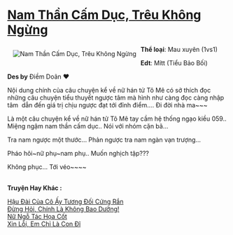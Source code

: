 <a href="https://utruyen.com/nam-than-cam-duc-treu-khong-ngung/19090/" title="Nam Thần Cấm Dục, Trêu Không Ngừng"><h1>Nam Thần Cấm Dục, Trêu Không Ngừng</h1></a><div style="display:table"><img align="right" style="float: left; padding: 10px;" src="https://utruyen.com/images/story/200x260/nam-than-cam-duc-treu-khong-ngung.jpg" alt="Nam Thần Cấm Dục, Trêu Không Ngừng"><b>Thể loại</b>: Mau xuyên (1vs1)<p></p><b>Edt</b>: Mítt (Tiểu Bảo Bối) <p></p><b>Des by</b> Điềm Doãn ♥️<p></p>Nội dung chính của câu chuyện kể về nữ hán tử Tô Mê có sở thích đọc những câu chuyện tiểu thuyết ngược tâm mà hình như càng đọc càng nhập tâm  dẫn đến giá trị chịu ngược đạt tới đỉnh điểm.... Đi đời nhà ma~~~<p></p>Là một câu chuyện kể về nữ hán tử Tô Mê tay cầm hệ thống ngạo kiều 059.. Miệng ngậm nam thần cấm dục.. Nói với nhóm cặn bã... <p></p>Tra nam ngược một thước... Phản ngược tra nam ngàn vạn trượng... <p></p>Pháo hôi~nữ phụ~nam phụ.. Muốn nghịch tập???<p></p>Không phục... Tới véo~~~~</div><p><br><b>Truyện Hay Khác :</b></p><a href="https://utruyen.com/hau-dai-cua-co-ay-tuong-doi-cung-ran/24766/" alt="Hậu Đài Của Cô Ấy Tương Đối Cứng Rắn">Hậu Đài Của Cô Ấy Tương Đối Cứng Rắn</a><br/><a href="https://github.com/quanluxury/dammy/tree/master/truyenhay/25029/" alt="Đừng Hỏi, Chính Là Không Bao Dưỡng!">Đừng Hỏi, Chính Là Không Bao Dưỡng!</a><br/><a href="https://github.com/mlquan/truyenhay/tree/master/truyenhay/17504/" alt="Nữ Ngỗ Tác Họa Cốt">Nữ Ngỗ Tác Họa Cốt</a><br/><a href="https://github.com/quanluxury/truyenhot/tree/master/truyenhay/3947/" alt="Xin Lỗi, Em Chỉ Là Con Đĩ">Xin Lỗi, Em Chỉ Là Con Đĩ</a><br/>